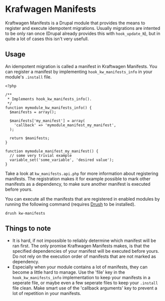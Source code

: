 # Krafwagen Manifests

Kraftwagen Manifests is a Drupal module that provides the means to register and
execute idempotent migrations. Usually migrations are intented to be only ran
once (Drupal already provides this with `hook_update_N`), but in quite a lot of
cases this isn't very usefull.

## Usage

An idempotent migration is called a manifest in Kraftwagen Manifests. You can
register a manifest by implementing `hook_kw_manifests_info` in your module's
`.install` file.

    <?php

    /**
     * Implements hook_kw_manifests_info().
     */
    function mymodule_kw_manifests_info() {
      $manifests = array();

      $manifests['my_manifest'] = array(
        'callback' => 'mymodule_manifest_my_manifest',
      );

      return $manifests;
    }

    function mymodule_manifest_my_manifest() {
      // some very trivial example
      variable_set('some_variable', 'desired value');
    }

Take a look at `kw_manifests.api.php` for more information about registering 
manifests. The registration makes it for example possible to mark other 
manifests as a dependency, to make sure another manifest is executed before 
yours.

You can execute all the manifests that are registered in enabled modules by 
running the following command (requires [Drush](http://drupal.org/project/drush)
to be installed).

    drush kw-manifests

## Things to note

* It is hard, if not impossible to reliably determine which manifest will be ran
  first. The only promise Kraftwagen Manifests makes, is that the specified 
  dependencies of your manifest will be executed before yours. Do not rely on 
  the execution order of manifests that are not marked as dependency.
* Especially when your module contains a lot of manifests, they can become a 
  little hard to manage. Use the 'file' key in the `hook_kw_manifests_info` 
  implementation to keep your manifests in a seperate file, or maybe even
  a few seperate files to keep your `.install` file clean. Make smart use of 
  the 'callback arguments' key to prevent a lot of repetition in your manifests.
